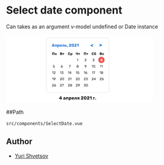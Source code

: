 # Select date component

Can takes as an argument v-model undefined or Date instance

![Image](https://github.com/YuriShvetsov/select-date/blob/master/image.png)

##Path
```
src/components/SelectDate.vue
```

## Author

- [Yuri Shvetsov](https://www.yurishvetsov.ru)
